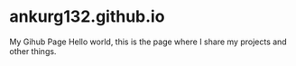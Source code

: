 # ankurg132.github.io
My Gihub Page 
Hello world, this is the page where I share my projects and other things.
